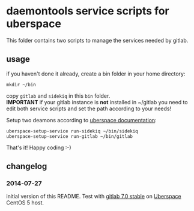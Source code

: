 # daemontools service scripts for uberspace

This folder contains two scripts to manage the services needed by gitlab. 


## usage
if you haven't done it already, create a bin folder in your home directory:

	mkdir ~/bin

copy `gitlab` and `sidekiq` in this `bin` folder.   
**IMPORTANT** if your gitlab instance is __not__ installed in ~/gitlab you need to edit both service scripts and set the path according to your needs!

Setup two deamons according to [uberspace documentation](https://wiki.uberspace.de/system:daemontools):

	uberspace-setup-service run-sidekiq ~/bin/sidekiq
	uberspace-setup-service run-gitlab ~/bin/gitlab

That's it! Happy coding :-)

## changelog

### 2014-07-27

initial version of this README. Test with [gitlab 7.0 stable](https://about.gitlab.com/) on [Uberspace](https://uberspace.de) CentOS 5 host.
